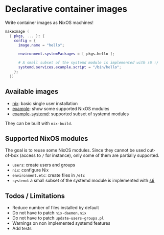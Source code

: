 # Declarative container images

Write container images as NixOS machines!

```nix
makeImage (
  { pkgs, ... }: {
    config = {
      image.name = "hello";

      environment.systemPackages = [ pkgs.hello ];

      # A small subset of the systemd module is implemented with s6 :/
      systemd.services.example.script = "/bin/hello";
    };
  })
```


## Available images

- [nix](images/nix.nix): basic single user installation
- [example](images/example.nix): show some supported NixOS modules
- [example-systemd](images/example-systemd.nix): supported subset of systemd modules

They can be built with `nix-build`.


## Supported NixOS modules

The goal is to reuse some NixOS modules. Since they cannot be used
out-of-box (access to `/` for instance), only some of them are
partially supported.

- `users`: create users and groups
- `nix`: configure Nix
- `environment.etc`: create files in `/etc`
- `systemd`: a small subset of the systemd module is implemented with [s6](https://www.skarnet.org/software/s6/)


## Todos / Limitations

- Reduce number of files installed by default
- Do not have to patch `nix-daemon.nix`
- Do not have to patch `update-users-groups.pl`
- Warnings on non implemented systemd features
- Add tests
